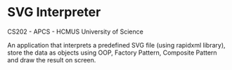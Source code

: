 # SVG Interpreter

CS202 - APCS - HCMUS University of Science

An application that interprets a predefined SVG file (using rapidxml library), store the data as objects using OOP, Factory Pattern, Composite Pattern and draw the result on screen.
